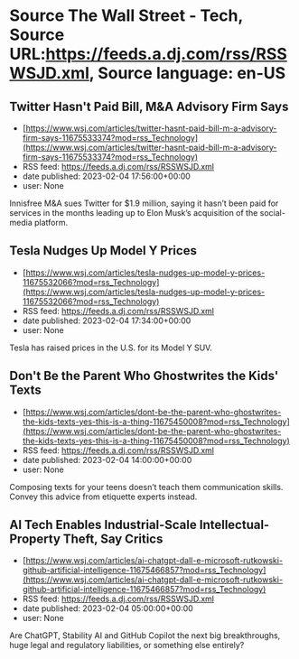 # Source The Wall Street - Tech, Source URL:https://feeds.a.dj.com/rss/RSSWSJD.xml, Source language: en-US

## Twitter Hasn't Paid Bill, M&A Advisory Firm Says
 - [https://www.wsj.com/articles/twitter-hasnt-paid-bill-m-a-advisory-firm-says-11675533374?mod=rss_Technology](https://www.wsj.com/articles/twitter-hasnt-paid-bill-m-a-advisory-firm-says-11675533374?mod=rss_Technology)
 - RSS feed: https://feeds.a.dj.com/rss/RSSWSJD.xml
 - date published: 2023-02-04 17:56:00+00:00
 - user: None

Innisfree M&amp;A sues Twitter for $1.9 million, saying it hasn’t been paid for services in the months leading up to Elon Musk’s acquisition of the social-media platform.

## Tesla Nudges Up Model Y Prices
 - [https://www.wsj.com/articles/tesla-nudges-up-model-y-prices-11675532066?mod=rss_Technology](https://www.wsj.com/articles/tesla-nudges-up-model-y-prices-11675532066?mod=rss_Technology)
 - RSS feed: https://feeds.a.dj.com/rss/RSSWSJD.xml
 - date published: 2023-02-04 17:34:00+00:00
 - user: None

Tesla has raised prices in the U.S. for its Model Y SUV.

## Don't Be the Parent Who Ghostwrites the Kids' Texts
 - [https://www.wsj.com/articles/dont-be-the-parent-who-ghostwrites-the-kids-texts-yes-this-is-a-thing-11675450008?mod=rss_Technology](https://www.wsj.com/articles/dont-be-the-parent-who-ghostwrites-the-kids-texts-yes-this-is-a-thing-11675450008?mod=rss_Technology)
 - RSS feed: https://feeds.a.dj.com/rss/RSSWSJD.xml
 - date published: 2023-02-04 14:00:00+00:00
 - user: None

Composing texts for your teens doesn’t teach them communication skills. Convey this advice from etiquette experts instead.

## AI Tech Enables Industrial-Scale Intellectual-Property Theft, Say Critics
 - [https://www.wsj.com/articles/ai-chatgpt-dall-e-microsoft-rutkowski-github-artificial-intelligence-11675466857?mod=rss_Technology](https://www.wsj.com/articles/ai-chatgpt-dall-e-microsoft-rutkowski-github-artificial-intelligence-11675466857?mod=rss_Technology)
 - RSS feed: https://feeds.a.dj.com/rss/RSSWSJD.xml
 - date published: 2023-02-04 05:00:00+00:00
 - user: None

Are ChatGPT, Stability AI and GitHub Copilot the next big breakthroughs, huge legal and regulatory liabilities, or something else entirely?
